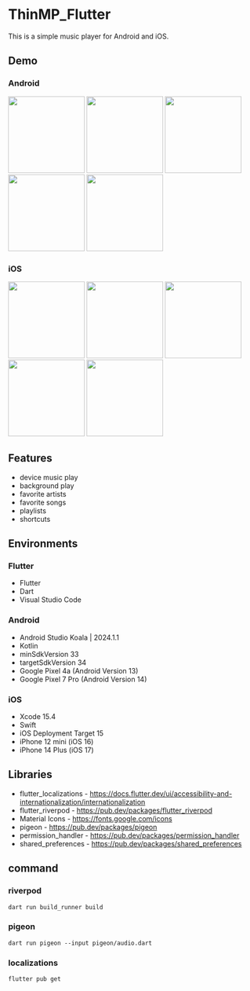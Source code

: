 # ThinMP_Flutter

This is a simple music player for Android and iOS.

## Demo

### Android

<img src="https://github.com/user-attachments/assets/6f449ede-d6fd-483e-957f-f9cc7556db70" width="156"> <img src="https://github.com/user-attachments/assets/77ab61ec-7508-45d3-818a-22568ee0fad8" width="156"> <img src="https://github.com/user-attachments/assets/21ffa98d-dd17-41fd-95c1-ef9904efd928" width="156"> <img src="https://github.com/user-attachments/assets/8b20922c-b690-4d72-bf92-698b4af0b13c" width="156"> <img src="https://github.com/user-attachments/assets/feca49bc-5b6d-4400-89e8-5f02dab4367f" width="156">

### iOS

<img src="https://github.com/user-attachments/assets/10d6215b-995c-41a6-b052-d90dd7da3c24" width="156"> <img src="https://github.com/user-attachments/assets/e49f468c-21fc-4910-bd05-632482ab9aff" width="156"> <img src="https://github.com/user-attachments/assets/917b5f8c-b4d5-4d15-8385-c64deafdc830" width="156"> <img src="https://github.com/user-attachments/assets/ce7beb33-00a7-4bd7-a679-2bcb1429e777" width="156"> <img src="https://github.com/user-attachments/assets/f40e8108-b300-44eb-9b58-53cf5f81d37f" width="156">

## Features

* device music play
* background play
* favorite artists
* favorite songs
* playlists
* shortcuts


## Environments

### Flutter

* Flutter
* Dart
* Visual Studio Code

### Android

* Android Studio Koala | 2024.1.1
* Kotlin
* minSdkVersion 33
* targetSdkVersion 34
* Google Pixel 4a (Android Version 13)
* Google Pixel 7 Pro (Android Version 14)

### iOS

* Xcode 15.4
* Swift
* iOS Deployment Target 15
* iPhone 12 mini (iOS 16)
* iPhone 14 Plus (iOS 17)

## Libraries

* flutter_localizations - https://docs.flutter.dev/ui/accessibility-and-internationalization/internationalization
* flutter_riverpod - https://pub.dev/packages/flutter_riverpod
* Material Icons - https://fonts.google.com/icons
* pigeon - https://pub.dev/packages/pigeon
* permission_handler - https://pub.dev/packages/permission_handler
* shared_preferences - https://pub.dev/packages/shared_preferences

## command

### riverpod

```
dart run build_runner build
```

### pigeon

```
dart run pigeon --input pigeon/audio.dart
```

### localizations

```
flutter pub get
```
